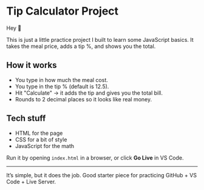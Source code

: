 # Tip Calculator Project

Hey 👋 

This is just a little practice project I built to learn some JavaScript basics.
It takes the meal price, adds a tip %, and shows you the total.

## How it works
- You type in how much the meal cost.
- You type in the tip % (default is 12.5).
- Hit "Calculate" → it adds the tip and gives you the total bill.
- Rounds to 2 decimal places so it looks like real money.

## Tech stuff
- HTML for the page
- CSS for a bit of style
- JavaScript for the math

Run it by opening `index.html` in a browser, or click **Go Live** in VS Code.

---

It’s simple, but it does the job. Good starter piece for practicing GitHub + VS Code + Live Server.
